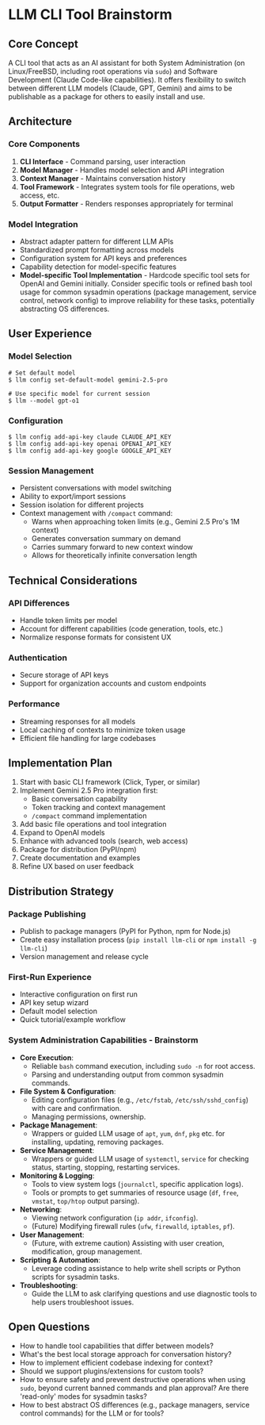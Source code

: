 # LLM CLI Tool Brainstorm

## Core Concept
A CLI tool that acts as an AI assistant for both System Administration (on Linux/FreeBSD, including root operations via `sudo`) and Software Development (Claude Code-like capabilities). It offers flexibility to switch between different LLM models (Claude, GPT, Gemini) and aims to be publishable as a package for others to easily install and use.

## Architecture

### Core Components
1. **CLI Interface** - Command parsing, user interaction
2. **Model Manager** - Handles model selection and API integration
3. **Context Manager** - Maintains conversation history
4. **Tool Framework** - Integrates system tools for file operations, web access, etc.
5. **Output Formatter** - Renders responses appropriately for terminal

### Model Integration
- Abstract adapter pattern for different LLM APIs
- Standardized prompt formatting across models
- Configuration system for API keys and preferences
- Capability detection for model-specific features
- **Model-specific Tool Implementation** - Hardcode specific tool sets for OpenAI and Gemini initially. Consider specific tools or refined bash tool usage for common sysadmin operations (package management, service control, network config) to improve reliability for these tasks, potentially abstracting OS differences.

## User Experience

### Model Selection
```
# Set default model
$ llm config set-default-model gemini-2.5-pro

# Use specific model for current session
$ llm --model gpt-o1 
```

### Configuration
```
$ llm config add-api-key claude CLAUDE_API_KEY
$ llm config add-api-key openai OPENAI_API_KEY
$ llm config add-api-key google GOOGLE_API_KEY
```

### Session Management
- Persistent conversations with model switching
- Ability to export/import sessions
- Session isolation for different projects
- Context management with `/compact` command:
  - Warns when approaching token limits (e.g., Gemini 2.5 Pro's 1M context)
  - Generates conversation summary on demand
  - Carries summary forward to new context window
  - Allows for theoretically infinite conversation length

## Technical Considerations

### API Differences
- Handle token limits per model
- Account for different capabilities (code generation, tools, etc.)
- Normalize response formats for consistent UX

### Authentication
- Secure storage of API keys
- Support for organization accounts and custom endpoints

### Performance
- Streaming responses for all models
- Local caching of contexts to minimize token usage
- Efficient file handling for large codebases

## Implementation Plan

1. Start with basic CLI framework (Click, Typer, or similar)
2. Implement Gemini 2.5 Pro integration first:
   - Basic conversation capability
   - Token tracking and context management
   - `/compact` command implementation
3. Add basic file operations and tool integration
4. Expand to OpenAI models 
5. Enhance with advanced tools (search, web access)
6. Package for distribution (PyPI/npm)
7. Create documentation and examples
8. Refine UX based on user feedback

## Distribution Strategy

### Package Publishing
- Publish to package managers (PyPI for Python, npm for Node.js)
- Create easy installation process (`pip install llm-cli` or `npm install -g llm-cli`)
- Version management and release cycle

### First-Run Experience
- Interactive configuration on first run
- API key setup wizard
- Default model selection
- Quick tutorial/example workflow

### System Administration Capabilities - Brainstorm

*   **Core Execution**:
    *   Reliable `bash` command execution, including `sudo -n` for root access.
    *   Parsing and understanding output from common sysadmin commands.
*   **File System & Configuration**:
    *   Editing configuration files (e.g., `/etc/fstab`, `/etc/ssh/sshd_config`) with care and confirmation.
    *   Managing permissions, ownership.
*   **Package Management**:
    *   Wrappers or guided LLM usage of `apt`, `yum`, `dnf`, `pkg` etc. for installing, updating, removing packages.
*   **Service Management**:
    *   Wrappers or guided LLM usage of `systemctl`, `service` for checking status, starting, stopping, restarting services.
*   **Monitoring & Logging**:
    *   Tools to view system logs (`journalctl`, specific application logs).
    *   Tools or prompts to get summaries of resource usage (`df`, `free`, `vmstat`, `top/htop` output parsing).
*   **Networking**:
    *   Viewing network configuration (`ip addr`, `ifconfig`).
    *   (Future) Modifying firewall rules (`ufw`, `firewalld`, `iptables`, `pf`).
*   **User Management**:
    *   (Future, with extreme caution) Assisting with user creation, modification, group management.
*   **Scripting & Automation**:
    *   Leverage coding assistance to help write shell scripts or Python scripts for sysadmin tasks.
*   **Troubleshooting**:
    *   Guide the LLM to ask clarifying questions and use diagnostic tools to help users troubleshoot issues.

## Open Questions

- How to handle tool capabilities that differ between models?
- What's the best local storage approach for conversation history?
- How to implement efficient codebase indexing for context?
- Should we support plugins/extensions for custom tools?
- How to ensure safety and prevent destructive operations when using `sudo`, beyond current banned commands and plan approval? Are there 'read-only' modes for sysadmin tasks?
- How to best abstract OS differences (e.g., package managers, service control commands) for the LLM or for tools?